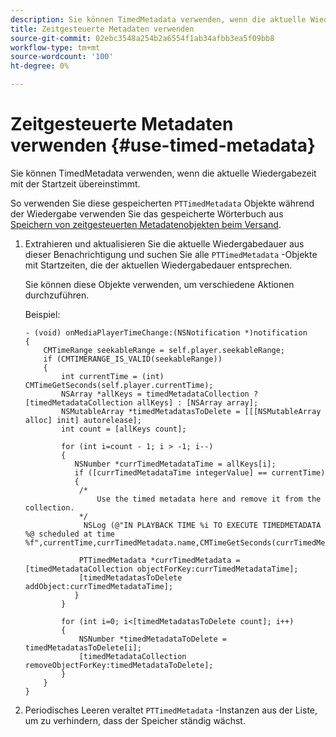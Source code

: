```yaml
---
description: Sie können TimedMetadata verwenden, wenn die aktuelle Wiedergabezeit mit der Startzeit übereinstimmt.
title: Zeitgesteuerte Metadaten verwenden
source-git-commit: 02ebc3548a254b2a6554f1ab34afbb3ea5f09bb8
workflow-type: tm+mt
source-wordcount: '100'
ht-degree: 0%

---
```


# Zeitgesteuerte Metadaten verwenden {#use-timed-metadata}

Sie können TimedMetadata verwenden, wenn die aktuelle Wiedergabezeit mit der Startzeit übereinstimmt.

So verwenden Sie diese gespeicherten `PTTimedMetadata` Objekte während der Wiedergabe verwenden Sie das gespeicherte Wörterbuch aus [Speichern von zeitgesteuerten Metadatenobjekten beim Versand](../../../tvsdk-3x-ios-prog/ios-3x-advertising/ios-3x-custom-tags-configure/ios-3x-timed-metadata-store.md).

1. Extrahieren und aktualisieren Sie die aktuelle Wiedergabedauer aus dieser Benachrichtigung und suchen Sie alle `PTTimedMetadata` -Objekte mit Startzeiten, die der aktuellen Wiedergabedauer entsprechen.

   Sie können diese Objekte verwenden, um verschiedene Aktionen durchzuführen.

   Beispiel:

   ```
   - (void) onMediaPlayerTimeChange:(NSNotification *)notification 
   { 
       CMTimeRange seekableRange = self.player.seekableRange; 
       if (CMTIMERANGE_IS_VALID(seekableRange)) 
       { 
           int currentTime = (int) CMTimeGetSeconds(self.player.currentTime); 
           NSArray *allKeys = timedMetadataCollection ? [timedMetadataCollection allKeys] : [NSArray array]; 
           NSMutableArray *timedMetadatasToDelete = [[[NSMutableArray alloc] init] autorelease]; 
           int count = [allKeys count]; 
   
           for (int i=count - 1; i > -1; i--) 
           { 
              NSNumber *currTimedMetadataTime = allKeys[i]; 
              if ([currTimedMetadataTime integerValue] == currentTime) 
              { 
               /* 
                   Use the timed metadata here and remove it from the collection. 
               */ 
                NSLog (@"IN PLAYBACK TIME %i TO EXECUTE TIMEDMETADATA %@ scheduled at time %f",currentTime,currTimedMetadata.name,CMTimeGetSeconds(currTimedMetadata.time)); 
   
               PTTimedMetadata *currTimedMetadata = [timedMetadataCollection objectForKey:currTimedMetadataTime]; 
               [timedMetadatasToDelete addObject:currTimedMetadataTime]; 
              } 
           } 
   
           for (int i=0; i<[timedMetadatasToDelete count]; i++) 
           { 
               NSNumber *timedMetadataToDelete = timedMetadatasToDelete[i]; 
               [timedMetadataCollection removeObjectForKey:timedMetadataToDelete]; 
           } 
       } 
   }
   ```

1. Periodisches Leeren veraltet `PTTimedMetadata` -Instanzen aus der Liste, um zu verhindern, dass der Speicher ständig wächst.
